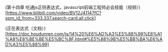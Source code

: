 
(第十四章 吃通js正则表达式，javascript前端工程师必会技能（视频）)[https://www.bilibili.com/video/BV12J41147fC?spm_id_from=333.337.search-card.all.click]

(正在表达式（文档）)[https://doc.houdunren.com/js/14%20%E6%AD%A3%E5%88%99%E8%A1%A8%E8%BE%BE%E5%BC%8F.html#%E5%88%9B%E5%BB%BA%E6%AD%A3%E5%88%99]